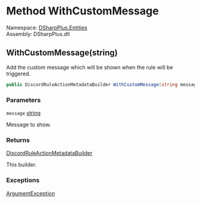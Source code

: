 # Method WithCustomMessage

Namespace: [DSharpPlus.Entities](DSharpPlus.Entities.md)  
Assembly: DSharpPlus.dll

## <a id="DSharpPlus_Entities_DiscordRuleActionMetadataBuilder_WithCustomMessage_System_String_"></a>WithCustomMessage\(string\)

Add the custom message which will be shown when the rule will be triggered.

```csharp
public DiscordRuleActionMetadataBuilder WithCustomMessage(string message)
```

### Parameters

`message` [string](https://learn.microsoft.com/dotnet/api/system.string)

Message to show.

### Returns

[DiscordRuleActionMetadataBuilder](DSharpPlus.Entities.DiscordRuleActionMetadataBuilder.md)

This builder.

### Exceptions

[ArgumentException](https://learn.microsoft.com/dotnet/api/system.argumentexception)


